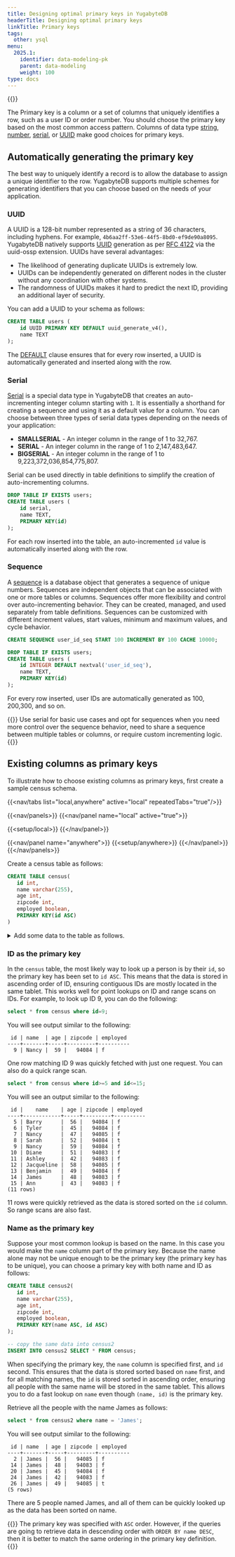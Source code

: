 ```yaml
---
title: Designing optimal primary keys in YugabyteDB
headerTitle: Designing optimal primary keys
linkTitle: Primary keys
tags:
  other: ysql
menu:
  2025.1:
    identifier: data-modeling-pk
    parent: data-modeling
    weight: 100
type: docs
---
```


{{<api-tabs>}}

The Primary key is a column or a set of columns that uniquely identifies a row, such as a user ID or order number. You should choose the primary key based on the most common access pattern. Columns of data type [string](../../../explore/ycql-language/data-types/#strings), [number](../../../explore/ycql-language/data-types/#numeric-types), [serial](../../../explore/ysql-language-features/data-types/#serial-pseudotype), or [UUID](../../../explore/ycql-language/data-types/#universally-unique-id-types) make good choices for primary keys.

## Automatically generating the primary key

The best way to uniquely identify a record is to allow the database to assign a unique identifier to the row. YugabyteDB supports multiple schemes for generating identifiers that you can choose based on the needs of your application.

### UUID

A UUID is a 128-bit number represented as a string of 36 characters, including hyphens. For example, `4b6aa2ff-53e6-44f5-8bd0-ef9de90a8095`. YugabyteDB natively supports [UUID](https://en.wikipedia.org/wiki/Universally_unique_identifier) generation as per [RFC 4122](https://datatracker.ietf.org/doc/html/rfc4122) via the uuid-ossp extension. UUIDs have several advantages:

- The likelihood of generating duplicate UUIDs is extremely low.
- UUIDs can be independently generated on different nodes in the cluster without any coordination with other systems.
- The randomness of UUIDs makes it hard to predict the next ID, providing an additional layer of security.

You can add a UUID to your schema as follows:

```sql
CREATE TABLE users (
    id UUID PRIMARY KEY DEFAULT uuid_generate_v4(),
    name TEXT
);
```

The [DEFAULT](../../../api/ysql/the-sql-language/statements/ddl_create_table/#default) clause ensures that for every row inserted, a UUID is automatically generated and inserted along with the row.

### Serial

[Serial](../../../api/ysql/datatypes/type_serial/) is a special data type in YugabyteDB that creates an auto-incrementing integer column starting with `1`. It is essentially a shorthand for creating a sequence and using it as a default value for a column. You can choose between three types of serial data types depending on the needs of your application:

- **SMALLSERIAL** - An integer column in the range of 1 to 32,767.
- **SERIAL** - An integer column in the range of 1 to 2,147,483,647.
- **BIGSERIAL** -  An integer column in the range of 1 to 9,223,372,036,854,775,807.

Serial can be used directly in table definitions to simplify the creation of auto-incrementing columns.

```sql
DROP TABLE IF EXISTS users;
CREATE TABLE users (
    id serial,
    name TEXT,
    PRIMARY KEY(id)
);
```

For each row inserted into the table, an auto-incremented `id` value is automatically inserted along with the row.

### Sequence

A [sequence](../../../api/ysql/the-sql-language/statements/ddl_create_sequence/) is a database object that generates a sequence of unique numbers. Sequences are independent objects that can be associated with one or more tables or columns. Sequences offer more flexibility and control over auto-incrementing behavior. They can be created, managed, and used separately from table definitions. Sequences can be customized with different increment values, start values, minimum and maximum values, and cycle behavior.

```sql
CREATE SEQUENCE user_id_seq START 100 INCREMENT BY 100 CACHE 10000;

DROP TABLE IF EXISTS users;
CREATE TABLE users (
    id INTEGER DEFAULT nextval('user_id_seq'),
    name TEXT,
    PRIMARY KEY(id)
);
```

For every row inserted, user IDs are automatically generated as 100, 200,300, and so on.

{{<tip>}}
Use serial for basic use cases and opt for sequences when you need more control over the sequence behavior, need to share a sequence between multiple tables or columns, or require custom incrementing logic.
{{</tip>}}

## Existing columns as primary keys

To illustrate how to choose existing columns as primary keys, first create a sample census schema.

<!-- begin: nav tabs -->
{{<nav/tabs list="local,anywhere" active="local" repeatedTabs="true"/>}}

{{<nav/panels>}}
{{<nav/panel name="local" active="true">}}
<!-- local cluster setup instructions -->
{{<setup/local>}}
{{</nav/panel>}}

{{<nav/panel name="anywhere">}} {{<setup/anywhere>}} {{</nav/panel>}}
{{</nav/panels>}}
<!-- end: nav tabs -->

Create a census table as follows:

```sql
CREATE TABLE census(
   id int,
   name varchar(255),
   age int,
   zipcode int,
   employed boolean,
   PRIMARY KEY(id ASC)
)
```

<details> <summary>Add some data to the table as follows.</summary>

```sql
INSERT INTO public.census ( id,name,age,zipcode,employed ) VALUES
  (1,'Zachary',55,94085,True),    (2,'James',56,94085,False),    (3,'Kimberly',50,94084,False),
  (4,'Edward',56,94085,True),     (5,'Barry',56,94084,False),    (6,'Tyler',45,94084,False),
  (7,'Nancy',47,94085,False),     (8,'Sarah',52,94084,True),     (9,'Nancy',59,94084,False),
  (10,'Diane',51,94083,False),    (11,'Ashley',42,94083,False),  (12,'Jacqueline',58,94085,False),
  (13,'Benjamin',49,94084,False), (14,'James',48,94083,False),   (15,'Ann',43,94083,False),
  (16,'Aimee',47,94085,True),     (17,'Michael',49,94085,False), (18,'Rebecca',40,94085,False),
  (19,'Kevin',45,94085,True),     (20,'James',45,94084,False),   (21,'Sandra',60,94085,False),
  (22,'Kathleen',40,94085,True),  (23,'William',42,94084,False), (24,'James',42,94083,False),
  (25,'Tyler',50,94085,False),    (26,'James',49,94085,True),    (27,'Kathleen',55,94083,True),
  (28,'Zachary',55,94083,True),   (29,'Rebecca',41,94085,True),  (30,'Jacqueline',49,94085,False),
  (31,'Diane',48,94083,False),    (32,'Sarah',53,94085,True),    (33,'Rebecca',55,94083,True),
  (34,'William',47,94085,False),  (35,'William',60,94085,True),  (36,'Sarah',53,94085,False),
  (37,'Ashley',47,94084,True),    (38,'Ashley',54,94084,False),  (39,'Benjamin',42,94083,False),
  (40,'Tyler',47,94085,True),     (41,'Michael',42,94084,False), (42,'Diane',50,94084,False),
  (43,'Nancy',51,94085,False),    (44,'Rebecca',56,94085,False), (45,'Tyler',41,94085,True);
```

</details>

### ID as the primary key

In the `census` table, the most likely way to look up a person is by their `id`, so the primary key has been set to `id ASC`. This means that the data is stored in ascending order of ID, ensuring contiguous IDs are mostly located in the same tablet. This works well for point lookups on ID and range scans on IDs. For example, to look up ID 9, you can do the following:

```sql
select * from census where id=9;
```

You will see output similar to the following:

```yaml{.nocopy}
 id | name  | age | zipcode | employed
----+-------+-----+---------+----------
  9 | Nancy |  59 |   94084 | f
```

One row matching ID 9 was quickly fetched with just one request. You can also do a quick range scan.

```sql
select * from census where id>=5 and id<=15;
```

You will see an output similar to the following:

```tablegen{.nocopy}
 id |    name    | age | zipcode | employed
----+------------+-----+---------+----------
  5 | Barry      |  56 |   94084 | f
  6 | Tyler      |  45 |   94084 | f
  7 | Nancy      |  47 |   94085 | f
  8 | Sarah      |  52 |   94084 | t
  9 | Nancy      |  59 |   94084 | f
 10 | Diane      |  51 |   94083 | f
 11 | Ashley     |  42 |   94083 | f
 12 | Jacqueline |  58 |   94085 | f
 13 | Benjamin   |  49 |   94084 | f
 14 | James      |  48 |   94083 | f
 15 | Ann        |  43 |   94083 | f
(11 rows)
```

11 rows were quickly retrieved as the data is stored sorted on the `id` column. So range scans are also fast.

### Name as the primary key

Suppose your most common lookup is based on the name. In this case you would make the `name` column part of the primary key. Because the name alone may not be unique enough to be the primary key (the primary key has to be unique), you can choose a primary key with both name and ID as follows:

```sql
CREATE TABLE census2(
   id int,
   name varchar(255),
   age int,
   zipcode int,
   employed boolean,
   PRIMARY KEY(name ASC, id ASC)
);

-- copy the same data into census2
INSERT INTO census2 SELECT * FROM census;
```

When specifying the primary key, the `name` column is specified first, and `id` second. This ensures that the data is stored sorted based on `name` first, and for all matching names, the `id` is stored sorted in ascending order, ensuring all people with the same name will be stored in the same tablet. This allows you to do a fast lookup on `name` even though `(name, id)` is the primary key.

Retrieve all the people with the name James as follows:

```sql
select * from census2 where name = 'James';
```

You will see output similar to the following:

```tablegen{.nocopy}
 id | name  | age | zipcode | employed
----+-------+-----+---------+----------
  2 | James |  56 |   94085 | f
 14 | James |  48 |   94083 | f
 20 | James |  45 |   94084 | f
 24 | James |  42 |   94083 | f
 26 | James |  49 |   94085 | t
(5 rows)
```

There are 5 people named James, and all of them can be quickly looked up as the data has been sorted on name.

{{<note title="Ordering">}}
The primary key was specified with `ASC` order. However, if the queries are going to retrieve data in descending order with `ORDER BY name DESC`, then it is better to match the same ordering in the primary key definition.
{{</note>}}
